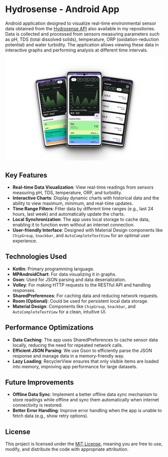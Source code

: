# Hydrosense - Android App

Android application designed to visualize real-time environmental sensor data obtained from the [Hydrosense API](https://github.com/VicentCodes/HydroSenseApi) also available in my repositories. Data is collected and processed from sensors measuring parameters such as pH, TDS (total dissolved solids), temperature, ORP (oxidation-reduction potential) and water turbidity. The application allows viewing these data in interactive graphs and performing analysis at different time intervals.


![HydroSenseApp](s1.png)


## Key Features

- **Real-time Data Visualization**: View real-time readings from sensors measuring pH, TDS, temperature, ORP, and turbidity.
- **Interactive Charts**: Display dynamic charts with historical data and the ability to view maximum, minimum, and real-time updates.
- **Time Range Filters**: Filter data by different time ranges (e.g., last 24 hours, last week) and automatically update the charts.
- **Local Synchronization**: The app uses local storage to cache data, enabling it to function even without an internet connection.
- **User-friendly Interface**: Designed with Material Design components like `ChipGroup`, `Snackbar`, and `AutoCompleteTextView` for an optimal user experience.

## Technologies Used

- **Kotlin**: Primary programming language.
- **MPAndroidChart**: For data visualizing it in graphs.
- **Gson**: Used for JSON parsing and data deserialization.
- **Volley**: For making HTTP requests to the RESTful API and handling responses.
- **SharedPreferences**: For caching data and reducing network requests.
- **Room (Optional)**: Could be used for persistent local data storage.
- **Material Design**: Components like `ChipGroup`, `Snackbar`, and `AutoCompleteTextView` for a clean, intuitive UI.

## Performance Optimizations
- **Data Caching**: The app uses SharedPreferences to cache sensor data locally, reducing the need for repeated network calls.
- **Efficient JSON Parsing**: We use Gson to efficiently parse the JSON response and manage data in a memory-friendly way.
- **Lazy Loading**: RecyclerView ensures that only visible items are loaded into memory, improving app performance for large datasets.

## Future Improvements
- **Offline Data Sync**: Implement a better offline data sync mechanism to store readings while offline and sync them automatically when internet connectivity is restored.
- **Better Error Handling**: Improve error handling when the app is unable to fetch data (e.g., show retry options).


## License

This project is licensed under the [MIT License](LICENSE), meaning you are free to use, modify, and distribute the code with appropriate attribution.

